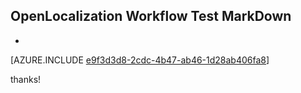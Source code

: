 ## OpenLocalization Workflow Test MarkDown
* 

[AZURE.INCLUDE [e9f3d3d8-2cdc-4b47-ab46-1d28ab406fa8](calleeMd1.md)]

 
thanks!